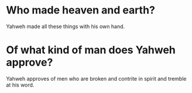# Who made heaven and earth?

Yahweh made all these things with his own hand.

# Of what kind of man does Yahweh approve?

Yahweh approves of men who are broken and contrite in spirit and tremble at his word.

